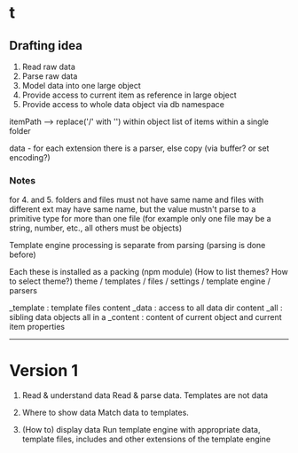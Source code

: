 # t

## Drafting idea

1. Read raw data
2. Parse raw data
3. Model data into one large object
4. Provide access to current item as reference in large object 
5. Provide access to whole data object via db namespace

itemPath --> replace('/' with '') within object
list of items within a single folder

data - for each extension there is a parser, else copy (via buffer? or set encoding?)

### Notes

for 4. and 5. folders and files must not have same name
and files with different ext may have same name, but the 
value mustn't parse to a primitive type for more than one file 
(for example only one file may be a string, number, etc., 
all others must be objects)

Template engine processing is separate from parsing (parsing is done before)

Each these is installed as a packing (npm module)
(How to list themes? How to select theme?)
theme 	/ templates
		/ files
		/ settings
		/ template engine 
		/ parsers
		
_template : template files content
_data : access to all data dir content
_all : sibling data objects all in a
_content : content of current object
and current item properties

---

# Version 1

1. Read & understand data
Read & parse data. Templates are not data

2. Where to show data
Match data to templates.

3. (How to) display data
Run template engine with appropriate data, template files, 
includes and other extensions of the template engine
